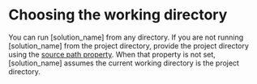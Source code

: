 # Choosing the working directory

You can run [solution_name] from any directory. If you are not running [solution_name] from the project directory,
provide the project directory using the [source path property](../../properties/configuration/paths.md#source-path). When that property is not set,
[solution_name] assumes the current working directory is the project directory.
